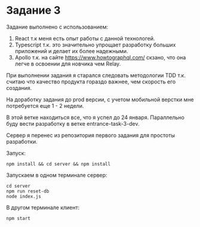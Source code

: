 Задание 3
======

Задание выполнено с использованием:
1. React т.к меня есть опыт работы с данной технологей.
2. Typescript т.к. это значительно упрощает разработку больших приложений и делает их более надежными.
3. Apollo т.к. на сайте https://www.howtographql.com/ скзано, что она легче в освоении для новчика чем Relay.

При выполнении задания я старался следовать методологии TDD т.к. считаю что качество продукта гораздо важнее,
чем скорость его создания.

На доработку задания до prod версии, с учетом мобильной верстки мне потребуется еще 1 - 2 недели.

В этой ветке находиться все, что я успел до 24 января. Параллельно буду вести разработку в ветке entrance-task-3-dev.

Сервер я перенес из репозитория первого задания для простоты разработки.

Запуск:

```
npm install && cd server && npm install
````

Запускаем в одном терминале сервер:
```
cd server
npm run reset-db
node index.js
```

В другом терминале клиент:
```
npm start
```
